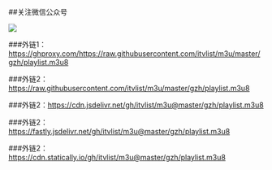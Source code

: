 ##关注微信公众号

![](https://cdn.jsdelivr.net/gh/sun520999/m3u/img/qy_258.jpg)

###外链1：https://ghproxy.com/https://raw.githubusercontent.com/itvlist/m3u/master/gzh/playlist.m3u8

###外链2：https://raw.githubusercontent.com/itvlist/m3u/master/gzh/playlist.m3u8

###外链2：https://cdn.jsdelivr.net/gh/itvlist/m3u@master/gzh/playlist.m3u8

###外链2：https://fastly.jsdelivr.net/gh/itvlist/m3u@master/gzh/playlist.m3u8

###外链2：https://cdn.statically.io/gh/itvlist/m3u@master/gzh/playlist.m3u8
